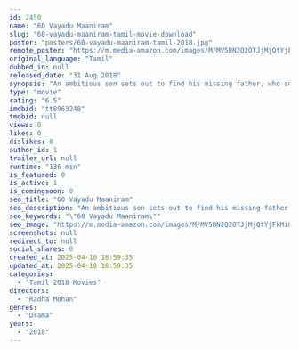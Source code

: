```yaml
---
id: 2450
name: "60 Vayadu Maaniram"
slug: "60-vayadu-maaniram-tamil-movie-download"
poster: "posters/60-vayadu-maaniram-tamil-2018.jpg"
remote_poster: "https://m.media-amazon.com/images/M/MV5BN2Q2OTJjMjQtYjFkMi00ZDk2LTlhZWYtZjE5MjlhZWQ2OTczXkEyXkFqcGdeQXVyMTEzNzg0Mjkx._V1_SX300.jpg"
original_language: "Tamil"
dubbed_in: null
released_date: "31 Aug 2018"
synopsis: "An ambitious son sets out to find his missing father, who suffers from memory loss, with the help of two people."
type: "movie"
rating: "6.5"
imdbid: "tt8963248"
tmdbid: null
views: 0
likes: 0
dislikes: 0
author_id: 1
trailer_url: null
runtime: "136 min"
is_featured: 0
is_active: 1
is_comingsoon: 0
seo_title: "60 Vayadu Maaniram"
seo_description: "An ambitious son sets out to find his missing father, who suffers from memory loss, with the help of two people."
seo_keywords: "\"60 Vayadu Maaniram\""
seo_image: "https://m.media-amazon.com/images/M/MV5BN2Q2OTJjMjQtYjFkMi00ZDk2LTlhZWYtZjE5MjlhZWQ2OTczXkEyXkFqcGdeQXVyMTEzNzg0Mjkx._V1_SX300.jpg"
screenshots: null
redirect_to: null
social_shares: 0
created_at: 2025-04-10 18:59:35
updated_at: 2025-04-10 18:59:35
categories:
  - "Tamil 2018 Movies"
directors:
  - "Radha Mohan"
genres:
  - "Drama"
years:
  - "2018"
---
```

